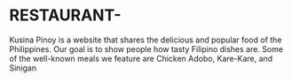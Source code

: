 # RESTAURANT-
Kusina Pinoy is a website that shares the delicious and popular food of the Philippines. Our goal is to show people how tasty Filipino dishes are. Some of the well-known meals we feature are Chicken Adobo, Kare-Kare, and Sinigan 

